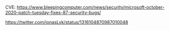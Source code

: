 CVE: https://www.bleepingcomputer.com/news/security/microsoft-october-2020-patch-tuesday-fixes-87-security-bugs/

https://twitter.com/jonasLyk/status/1316104870987010048
